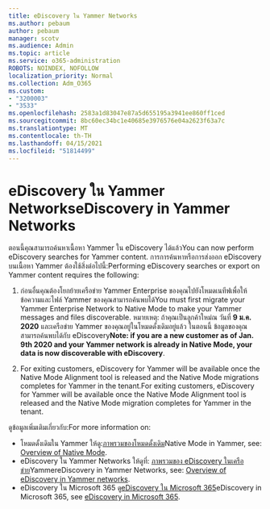 ```yaml
---
title: eDiscovery ใน Yammer Networks
ms.author: pebaum
author: pebaum
manager: scotv
ms.audience: Admin
ms.topic: article
ms.service: o365-administration
ROBOTS: NOINDEX, NOFOLLOW
localization_priority: Normal
ms.collection: Adm_O365
ms.custom:
- "3200003"
- "3533"
ms.openlocfilehash: 2583a1d83047e87a5d655195a3941ee860ff1ced
ms.sourcegitcommit: 8bc60ec34bc1e40685e3976576e04a2623f63a7c
ms.translationtype: MT
ms.contentlocale: th-TH
ms.lasthandoff: 04/15/2021
ms.locfileid: "51814499"
---
```

# <a name="ediscovery-in-yammer-networks"></a><span data-ttu-id="1b155-102">eDiscovery ใน Yammer Networks</span><span class="sxs-lookup"><span data-stu-id="1b155-102">eDiscovery in Yammer Networks</span></span>

<span data-ttu-id="1b155-103">ตอนนี้คุณสามารถค้นหาเนื้อหา Yammer ใน eDiscovery ได้แล้ว</span><span class="sxs-lookup"><span data-stu-id="1b155-103">You can now perform eDiscovery searches for Yammer content.</span></span>  <span data-ttu-id="1b155-104">การการค้นหาหรือการส่งออก eDiscovery บนเนื้อหา Yammer ต้องใช้สิ่งต่อไปนี้:</span><span class="sxs-lookup"><span data-stu-id="1b155-104">Performing eDiscovery searches or export on Yammer content requires the following:</span></span>

1. <span data-ttu-id="1b155-105">ก่อนอื่นคุณต้องโยกย้ายเครือข่าย Yammer Enterprise ของคุณไปยังโหมดเนทีฟเพื่อให้ข้อความและไฟล์ Yammer ของคุณสามารถค้นพบได้</span><span class="sxs-lookup"><span data-stu-id="1b155-105">You must first migrate your Yammer Enterprise Network to Native Mode to make your Yammer messages and files discoverable.</span></span> <span data-ttu-id="1b155-106">หมายเหตุ: ถ้าคุณเป็นลูกค้าใหม่ณ วันที่ **9 ม.ค. 2020** และเครือข่าย Yammer ของคุณอยู่ในโหมดดั้งเดิมอยู่แล้ว ในตอนนี้ ข้อมูลของคุณสามารถค้นพบได้กับ eDiscovery</span><span class="sxs-lookup"><span data-stu-id="1b155-106">**Note: if you are a new customer as of Jan. 9th 2020 and your Yammer network is already in Native Mode, your data is now discoverable with eDiscovery**.</span></span>

2. <span data-ttu-id="1b155-107">For exiting customers, eDiscovery for Yammer will be available once the Native Mode Alignment tool is released and the Native Mode migrations completes for Yammer in the tenant.</span><span class="sxs-lookup"><span data-stu-id="1b155-107">For exiting customers, eDiscovery for Yammer will be available once the Native Mode Alignment tool is released and the Native Mode migration completes for Yammer in the tenant.</span></span>

<span data-ttu-id="1b155-108">ดูข้อมูลเพิ่มเติมเกี่ยวกับ:</span><span class="sxs-lookup"><span data-stu-id="1b155-108">For more information on:</span></span>

- <span data-ttu-id="1b155-109">โหมดดั้งเดิมใน Yammer ให้ดู:[ภาพรวมของโหมดดั้งเดิม](https://docs.microsoft.com/yammer/configure-your-yammer-network/overview-native-mode)</span><span class="sxs-lookup"><span data-stu-id="1b155-109">Native Mode in Yammer, see: [Overview of Native Mode](https://docs.microsoft.com/yammer/configure-your-yammer-network/overview-native-mode).</span></span>
- <span data-ttu-id="1b155-110">eDiscovery ใน Yammer Networks ให้ดูที่: [ภาพรวมของ eDiscovery ในเครือข่าย](https://docs.microsoft.com/yammer/manage-security-and-compliance/overview-of-ediscovery)Yammer</span><span class="sxs-lookup"><span data-stu-id="1b155-110">eDiscovery in Yammer Networks, see: [Overview of eDiscovery in Yammer networks](https://docs.microsoft.com/yammer/manage-security-and-compliance/overview-of-ediscovery).</span></span>
- <span data-ttu-id="1b155-111">eDiscovery ใน Microsoft 365 ดู[eDiscovery ใน Microsoft 365](https://docs.microsoft.com/microsoft-365/compliance/ediscovery)</span><span class="sxs-lookup"><span data-stu-id="1b155-111">eDiscovery in Microsoft  365, see [eDiscovery in Microsoft 365](https://docs.microsoft.com/microsoft-365/compliance/ediscovery).</span></span>
